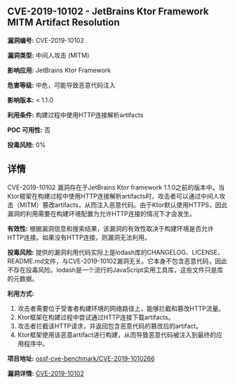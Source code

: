 ## CVE-2019-10102 - JetBrains Ktor Framework MITM Artifact Resolution

**漏洞编号:** CVE-2019-10102

**漏洞类型:** 中间人攻击 (MITM)

**影响应用:** JetBrains Ktor Framework

**危害等级:** 中危，可能导致恶意代码注入

**影响版本:** < 1.1.0

**利用条件:** 构建过程中使用HTTP连接解析artifacts

**POC 可用性:** 否

**投毒风险:** 0%

## 详情

CVE-2019-10102 漏洞存在于JetBrains Ktor framework 1.1.0之前的版本中。当Ktor框架在构建过程中使用HTTP连接解析artifacts时，攻击者可以通过中间人攻击（MITM）篡改artifacts，从而注入恶意代码。由于Ktor默认使用HTTPS，因此漏洞的利用需要在构建环境配置为允许HTTP连接的情况下才会发生。

**有效性:** 根据漏洞信息和搜索结果，该漏洞的有效性取决于构建环境是否允许HTTP连接。如果没有HTTP连接，则漏洞无法利用。

**投毒风险:** 提供的漏洞利用代码实际上是lodash库的CHANGELOG、LICENSE、README.md文件，与CVE-2019-10102漏洞无关。它本身不包含恶意代码，因此不存在投毒风险。lodash是一个流行的JavaScript实用工具库，这些文件只是库的元数据。

**利用方式:**
1.  攻击者需要位于受害者构建环境的网络路径上，能够拦截和篡改HTTP流量。
2.  Ktor框架在构建过程中尝试通过HTTP连接下载artifacts。
3.  攻击者拦截该HTTP请求，并返回包含恶意代码的篡改后的artifact。
4.  Ktor框架使用该恶意artifact进行构建，从而导致恶意代码被注入到最终的应用程序中。

**项目地址:** [ossf-cve-benchmark/CVE-2019-1010266](https://github.com/ossf-cve-benchmark/CVE-2019-1010266)

**漏洞详情:** [CVE-2019-10102](https://nvd.nist.gov/vuln/detail/CVE-2019-10102)
